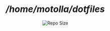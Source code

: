 <h1 align="center"><i>/home/motolla/dotfiles</i></h1>

<p align="center">
  <img alt="Repo Size" src="https://custom-icon-badges.demolab.com/github/repo-size/motolla/dotfiles?style=for-the-badge&logo=file-zip&color=ebbcba&logoColor=191724&labelColor=e0def4" />
</p>
